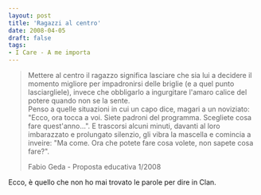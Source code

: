 ```yaml
---
layout: post
title: 'Ragazzi al centro'
date: 2008-04-05
draft: false
tags: 
- I Care - A me importa
---
```


  

> Mettere al centro il ragazzo significa lasciare che sia lui a decidere il momento migliore per impadronirsi delle briglie (e a quel punto lasciargliele), invece che obbligarlo a ingurgitare l'amaro calice del potere quando non se la sente.  
> Penso a quelle situazioni in cui un capo dice, magari a un noviziato: "Ecco, ora tocca a voi. Siete padroni del programma. Scegliete cosa fare quest'anno...". E trascorsi alcuni minuti, davanti al loro imbarazzato e prolungato silenzio, gli vibra la mascella e comincia a inveire: "Ma come. Ora che potete fare cosa volete, non sapete cosa fare?".  
>   
> Fabio Geda - Proposta educativa 1/2008  

Ecco, è quello che non ho mai trovato le parole per dire in Clan.